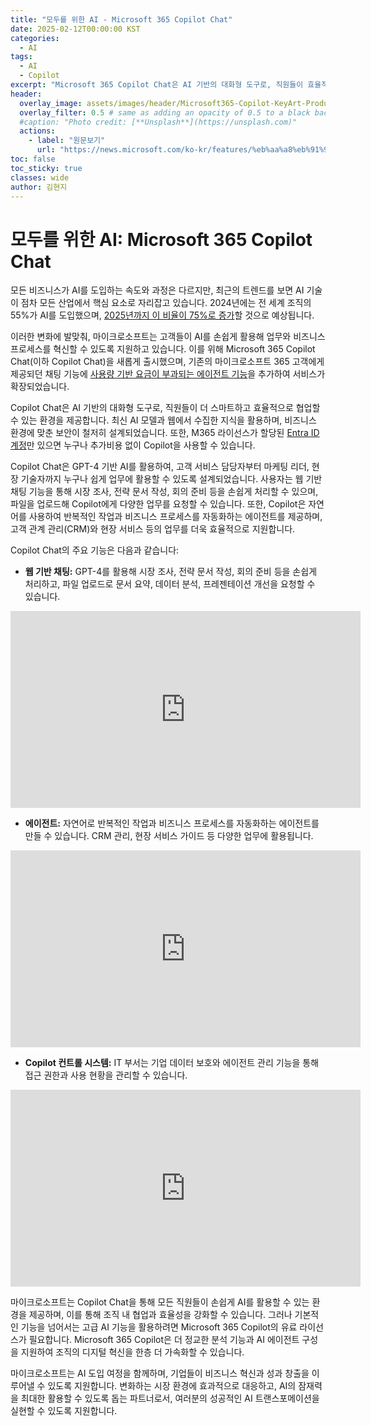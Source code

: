 ```yaml
---
title: "모두를 위한 AI - Microsoft 365 Copilot Chat"
date: 2025-02-12T00:00:00 KST
categories:
  - AI
tags:
  - AI
  - Copilot
excerpt: "Microsoft 365 Copilot Chat은 AI 기반의 대화형 도구로, 직원들이 효율적으로 협업하고 비즈니스 프로세스를 자동화할 수 있도록 지원합니다."
header:
  overlay_image: assets/images/header/Microsoft365-Copilot-KeyArt-Productivity-6K-01.png
  overlay_filter: 0.5 # same as adding an opacity of 0.5 to a black background
  #caption: "Photo credit: [**Unsplash**](https://unsplash.com)"
  actions:
    - label: "원문보기"
      url: "https://news.microsoft.com/ko-kr/features/%eb%aa%a8%eb%91%90%eb%a5%bc-%ec%9c%84%ed%95%9c-ai-%eb%a7%88%ec%9d%b4%ed%81%ac%eb%a1%9c%ec%86%8c%ed%94%84%ed%8a%b8-365-%ec%bd%94%ed%8c%8c%ec%9d%bc%eb%9f%bf-%ec%b1%97/"
toc: false
toc_sticky: true
classes: wide
author: 김현지
---
```


# 모두를 위한 AI: Microsoft 365 Copilot Chat


모든 비즈니스가 AI를 도입하는 속도와 과정은 다르지만, 최근의 트렌드를 보면 AI 기술이 점차 모든 산업에서 핵심 요소로 자리잡고 있습니다. 2024년에는 전 세계 조직의 55%가 AI를 도입했으며, [2025년까지 이 비율이 75%로 증가](https://news.microsoft.com/ko-kr/features/%eb%a7%88%ec%9d%b4%ed%81%ac%eb%a1%9c%ec%86%8c%ed%94%84%ed%8a%b8-2025%eb%85%84-%ec%a3%bc%eb%aa%a9%ed%95%b4%ec%95%bc-%ed%95%a0-6%ea%b0%80%ec%a7%80-ai-%ed%8a%b8%eb%a0%8c%eb%93%9c-%ea%b3%b5%ea%b0%9c/)할 것으로 예상됩니다.

이러한 변화에 발맞춰, 마이크로소프트는 고객들이 AI를 손쉽게 활용해 업무와 비즈니스 프로세스를 혁신할 수 있도록 지원하고 있습니다. 이를 위해 Microsoft 365 Copilot Chat(이하 Copilot Chat)을 새롭게 출시했으며, 기존의 마이크로소프트 365 고객에게 제공되던 채팅 기능에 [사용량 기반 요금이 부과되는 에이전트 기능](https://learn.microsoft.com/ko-kr/copilot/agents)을 추가하여 서비스가 확장되었습니다.

Copilot Chat은 AI 기반의 대화형 도구로, 직원들이 더 스마트하고 효율적으로 협업할 수 있는 환경을 제공합니다. 최신 AI 모델과 웹에서 수집한 지식을 활용하며, 비즈니스 환경에 맞춘 보안이 철저히 설계되었습니다. 또한, M365 라이선스가 할당된 [Entra ID 계정](https://learn.microsoft.com/ko-kr/copilot/manage)만 있으면 누구나 추가비용 없이 Copilot을 사용할 수 있습니다.

Copilot Chat은 GPT-4 기반 AI를 활용하여, 고객 서비스 담당자부터 마케팅 리더, 현장 기술자까지 누구나 쉽게 업무에 활용할 수 있도록 설계되었습니다. 사용자는 웹 기반 채팅 기능을 통해 시장 조사, 전략 문서 작성, 회의 준비 등을 손쉽게 처리할 수 있으며, 파일을 업로드해 Copilot에게 다양한 업무를 요청할 수 있습니다. 또한, Copilot은 자연어를 사용하여 반복적인 작업과 비즈니스 프로세스를 자동화하는 에이전트를 제공하며, 고객 관계 관리(CRM)와 현장 서비스 등의 업무를 더욱 효율적으로 지원합니다. 

Copilot Chat의 주요 기능은 다음과 같습니다:

- **웹 기반 채팅:** GPT-4를 활용해 시장 조사, 전략 문서 작성, 회의 준비 등을 손쉽게 처리하고, 파일 업로드로 문서 요약, 데이터 분석, 프레젠테이션 개선을 요청할 수 있습니다.

<iframe width="560" height="315" src="https://www.youtube.com/embed/ElcsGanlvRI?si=3RRyqcfXihS6Afs5" title="YouTube video player" frameborder="0" allow="accelerometer; autoplay; clipboard-write; encrypted-media; gyroscope; picture-in-picture; web-share" referrerpolicy="strict-origin-when-cross-origin" allowfullscreen></iframe>

- **에이전트:** 자연어로 반복적인 작업과 비즈니스 프로세스를 자동화하는 에이전트를 만들 수 있습니다. CRM 관리, 현장 서비스 가이드 등 다양한 업무에 활용됩니다.

<iframe width="560" height="315" src="https://www.youtube.com/embed/5bYMrKYyxmg?si=Nh-JFEO8EO969V7m" title="YouTube video player" frameborder="0" allow="accelerometer; autoplay; clipboard-write; encrypted-media; gyroscope; picture-in-picture; web-share" referrerpolicy="strict-origin-when-cross-origin" allowfullscreen></iframe>

- **Copilot 컨트롤 시스템:** IT 부서는 기업 데이터 보호와 에이전트 관리 기능을 통해 접근 권한과 사용 현황을 관리할 수 있습니다.

<iframe width="560" height="315" src="https://www.youtube.com/embed/jMCn0-ZCHOM?si=Mhs0ASV_uCI4Svqd" title="YouTube video player" frameborder="0" allow="accelerometer; autoplay; clipboard-write; encrypted-media; gyroscope; picture-in-picture; web-share" referrerpolicy="strict-origin-when-cross-origin" allowfullscreen></iframe>

마이크로소프트는 Copilot Chat을 통해 모든 직원들이 손쉽게 AI를 활용할 수 있는 환경을 제공하며, 이를 통해 조직 내 협업과 효율성을 강화할 수 있습니다. 그러나 기본적인 기능을 넘어서는 고급 AI 기능을 활용하려면 Microsoft 365 Copilot의 유료 라이선스가 필요합니다. Microsoft 365 Copilot은 더 정교한 분석 기능과 AI 에이전트 구성을 지원하여 조직의 디지털 혁신을 한층 더 가속화할 수 있습니다.

마이크로소프트는 AI 도입 여정을 함께하며, 기업들이 비즈니스 혁신과 성과 창출을 이루어낼 수 있도록 지원합니다. 변화하는 시장 환경에 효과적으로 대응하고, AI의 잠재력을 최대한 활용할 수 있도록 돕는 파트너로서, 여러분의 성공적인 AI 트랜스포메이션을 실현할 수 있도록 지원합니다.
